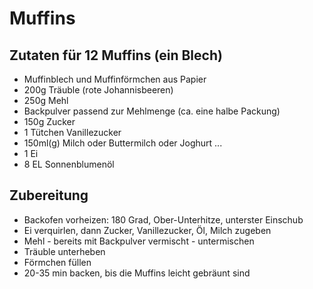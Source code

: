 # Muffins

## Zutaten für 12 Muffins (ein Blech)
* Muffinblech und Muffinförmchen aus Papier
* 200g Träuble (rote Johannisbeeren)
* 250g Mehl
* Backpulver passend zur Mehlmenge (ca. eine halbe Packung)
* 150g Zucker
* 1 Tütchen Vanillezucker
* 150ml(g) Milch oder Buttermilch oder Joghurt ...
* 1 Ei
* 8 EL Sonnenblumenöl

## Zubereitung
* Backofen vorheizen: 180 Grad, Ober-Unterhitze, unterster Einschub
* Ei verquirlen, dann Zucker, Vanillezucker, Öl, Milch zugeben
* Mehl - bereits mit Backpulver vermischt - untermischen
* Träuble unterheben
* Förmchen füllen
* 20-35 min backen, bis die Muffins leicht gebräunt sind
